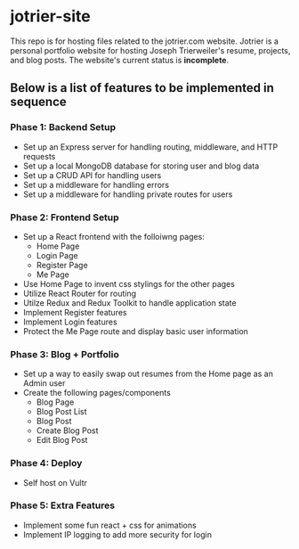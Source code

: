 # jotrier-site

This repo is for hosting files related to the jotrier.com website. Jotrier is a personal portfolio website for hosting Joseph Trierweiler's resume, projects, and blog posts. The website's current status is **incomplete**.

## Below is a list of features to be implemented in sequence

### Phase 1: Backend Setup

- Set up an Express server for handling routing, middleware, and HTTP requests
- Set up a local MongoDB database for storing user and blog data
- Set up a CRUD API for handling users
- Set up a middleware for handling errors
- Set up a middleware for handling private routes for users

### Phase 2: Frontend Setup

- Set up a React frontend with the folloiwng pages:
  - Home Page
  - Login Page
  - Register Page
  - Me Page
- Use Home Page to invent css stylings for the other pages
- Utilize React Router for routing
- Utilze Redux and Redux Toolkit to handle application state
- Implement Register features
- Implement Login features
- Protect the Me Page route and display basic user information

### Phase 3: Blog + Portfolio

- Set up a way to easily swap out resumes from the Home page as an Admin user
- Create the following pages/components
  - Blog Page
  - Blog Post List
  - Blog Post
  - Create Blog Post
  - Edit Blog Post

### Phase 4: Deploy

- Self host on Vultr

### Phase 5: Extra Features

- Implement some fun react + css for animations
- Implement IP logging to add more security for login
